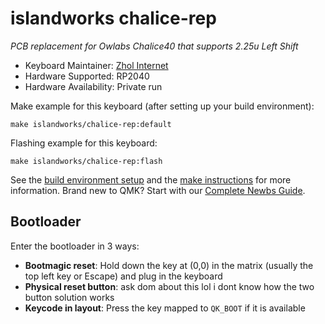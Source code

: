 # islandworks chalice-rep

*PCB replacement for Owlabs Chalice40 that supports 2.25u Left Shift*

* Keyboard Maintainer: [Zhol Internet](https://github.com/zhol0777)
* Hardware Supported: RP2040
* Hardware Availability: Private run

Make example for this keyboard (after setting up your build environment):

    make islandworks/chalice-rep:default

Flashing example for this keyboard:

    make islandworks/chalice-rep:flash

See the [build environment setup](https://docs.qmk.fm/#/getting_started_build_tools) and the [make instructions](https://docs.qmk.fm/#/getting_started_make_guide) for more information. Brand new to QMK? Start with our [Complete Newbs Guide](https://docs.qmk.fm/#/newbs).

## Bootloader

Enter the bootloader in 3 ways:

* **Bootmagic reset**: Hold down the key at (0,0) in the matrix (usually the top left key or Escape) and plug in the keyboard
* **Physical reset button**: ask dom about this lol i dont know how the two button solution works
* **Keycode in layout**: Press the key mapped to `QK_BOOT` if it is available
